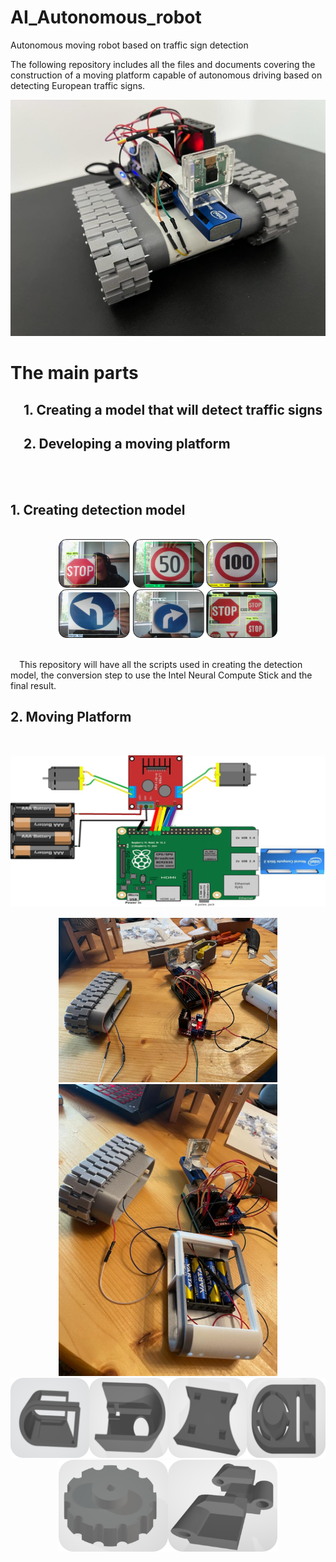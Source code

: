 # AI_Autonomous_robot
Autonomous moving robot based on traffic sign detection


The following repository includes all the files and documents covering the construction of a moving platform capable of autonomous driving based on detecting European traffic signs.
<br />

![Robot_front](./Images/robot_front.jpeg)

# The main parts

##  &emsp;1. Creating a model that will detect traffic signs
##  &emsp;2. Developing a moving platform 


<br /><br />

## 1. Creating detection model
<br />

<div style="text-align:center"><img src="./Images/Picture4.png" width="350" /></div>
<br />

&emsp;This repository will have all the scripts used in creating the detection model, the conversion step to use the Intel Neural Compute Stick and the final result.


## 2. Moving Platform 
<br />

![Connection diagram](./Images/Picture3.png)
<br />


<div style="text-align:center"><img src="./Images/r3.jpeg" width="350" /></div>
<div style="text-align:center"><img src="./Images/r4.jpeg" width="350" /></div>

<div style="text-align:center"><img src="./Images/Picture1.png" width="700" /></div>

<div style="text-align:center"><img src="./Images/Picture2.png" width="350" /></div>



